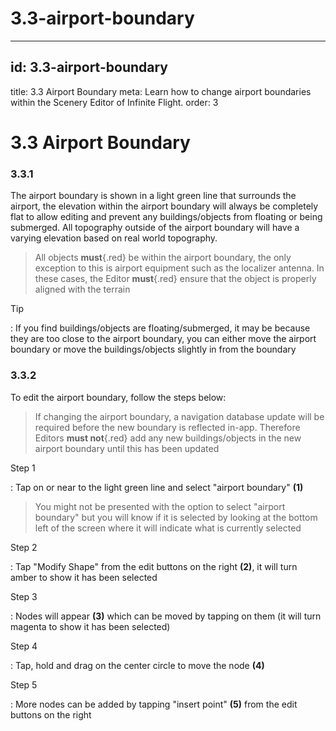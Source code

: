 # 3.3-airport-boundary

---

## id: 3.3-airport-boundary
title: 3.3 Airport Boundary
meta: Learn how to change airport boundaries within the Scenery Editor of Infinite Flight.
order: 3

# 3.3 Airport Boundary

### 3.3.1

The airport boundary is shown in a light green line that surrounds the airport, the elevation within the airport boundary will always be completely flat to allow editing and prevent any buildings/objects from floating or being submerged. All topography outside of the airport boundary will have a varying elevation based on real world topography.

> All objects **must**{.red} be within the airport boundary, the only exception to this is airport equipment such as the localizer antenna. In these cases, the Editor **must**{.red} ensure that the object is properly aligned with the terrain

Tip

: If you find buildings/objects are floating/submerged, it may be because they are too close to the airport boundary, you can either move the airport boundary or move the buildings/objects slightly in from the boundary

### 3.3.2

To edit the airport boundary, follow the steps below:

> If changing the airport boundary, a navigation database update will be required before the new boundary is reflected in-app. Therefore Editors **must not**{.red} add any new buildings/objects in the new airport boundary until this has been updated

Step 1

: Tap on or near to the light green line and select "airport boundary" **(1)**

> You might not be presented with the option to select "airport boundary" but you will know if it is selected by looking at the bottom left of the screen where it will indicate what is currently selected

Step 2

: Tap "Modify Shape" from the edit buttons on the right **(2)**, it will turn amber to show it has been selected

Step 3

: Nodes will appear **(3)** which can be moved by tapping on them (it will turn magenta to show it has been selected)

Step 4

: Tap, hold and drag on the center circle to move the node **(4)**

Step 5

: More nodes can be added by tapping "insert point" **(5)** from the edit buttons on the right

